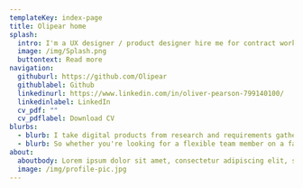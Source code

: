 ```yaml
---
templateKey: index-page
title: Olipear home
splash:
  intro: I'm a UX designer / product designer hire me for contract work
  image: /img/Splash.png
  buttontext: Read more
navigation:
  githuburl: https://github.com/Olipear
  githublabel: Github
  linkedinurl: https://www.linkedin.com/in/oliver-pearson-799140100/
  linkedinlabel: LinkedIn
  cv_pdf: ""
  cv_pdflabel: Download CV
blurbs:
  - blurb: I take digital products from research and requirements gathering, all the way through to protoyping and development.
  - blurb: So whether you're looking for a flexible team member on a fast moving project, or need someone who can bring your design and dev teams together, look no further.
about:
  aboutbody: Lorem ipsum dolor sit amet, consectetur adipiscing elit, sed do eiusmod tempor incididunt ut labore et dolore magna aliqua. Ut enim ad minim veniam, quis nostrud exercitation ullamco laboris nisi ut aliquip ex ea commodo consequat. Duis aute irure dolor in reprehenderit in voluptate velit esse cillum dolore eu fugiat nulla pariatur.   
  image: /img/profile-pic.jpg
---
```

